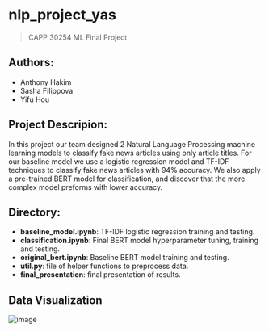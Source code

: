 # nlp_project_yas
> CAPP 30254 ML Final Project

## Authors: 
* Anthony Hakim
* Sasha Filippova
* Yifu Hou

## Project Descripion:
In this project our team designed 2 Natural Language Processing machine learning models to classify fake news articles using only article titles. For our baseline model we use a logistic regression model and TF-IDF
techniques to classify fake news articles with 94% accuracy. We also apply a pre-trained BERT model for classification, and discover that the more complex model preforms 
with lower accuracy.

## Directory:

* **baseline_model.ipynb**: TF-IDF logistic regression training and testing.
* **classification.ipynb**: Final BERT model hyperparameter tuning, training and testing.
* **original_bert.ipynb**: Baseline BERT model training and testing.
* **util.py**: file of helper functions to preprocess data.
* **final_presentation**: final presentation of results.

## Data Visualization
![image](https://user-images.githubusercontent.com/36241004/192418924-b4464c23-090a-4929-b3b0-668176a6f528.png)

